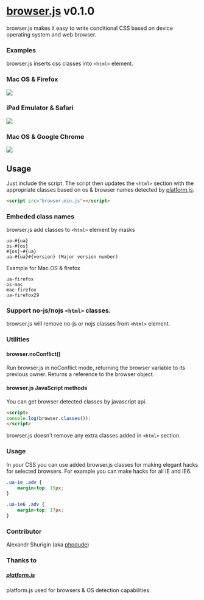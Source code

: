 # [browser.js](https://github.com/phpdude/browser.js/) v0.1.0

browser.js makes it easy to write conditional CSS based on device operating system and web browser.

### Examples

browser.js inserts css classes into `<html>` element.

### Mac OS & Firefox

<img src="http://monosnap.com/image/gemZWZwr33a1TaHLcgbFMcLsIL4H0e.png" />

### iPad Emulator & Safari

<img src="http://monosnap.com/image/PvXE714cBpeDtxyJKFColH3vD5vfRc.png" />

### Mac OS & Google Chrome

<img src="http://monosnap.com/image/DtjprQIZM8cosBNdwJpBuPJn4LL7oK.png" />

## Usage

Just include the script. The script then updates the `<html>` section with the appropriate classes based on os & browser names detected by [platform.js](https://github.com/bestiejs/platform.js).

``` html
<script src="browser.min.js"></script>
```

### Embeded class names

browser.js add classes to `<html>` element by masks

```
ua-#{ua}
os-#{os}
#{os}-#{ua}
ua-#{ua}#{version} (Major version number)
```

Example for Mac OS & firefox

```
ua-firefox
os-mac
mac-firefox
ua-firefox29
```

### Support no-js/nojs `<html>` classes.

browser.js will remove no-js or nojs classes from `<html>` element.

### Utilities

#### browser.noConflict()

Run browser.js in noConflict mode, returning the browser variable to its previous owner.
Returns a reference to the browser object.

#### browser.js JavaScript methods

You can get browser detected classes by javascript api.

``` html
<script>
console.log(browser.classes());
</script>
```

browser.js doesn't remove any extra classes added in `<html>` section.

### Usage

In your CSS you can use added browser.js classes for making elegant hacks for selected browsers. For example you can make hacks for all IE and IE6.

``` css
.ua-ie .adv {
    margin-top: 15px;
}

.ua-ie6 .adv {
    margin-top: 17px;
}
```

### Contributor

Alexandr Shurigin (aka [phpdude](https://github.com/phpdude/))

### Thanks to

##### [platform.js](https://github.com/bestiejs/platform.js)

platform.js used for browsers & OS detection capabilities.